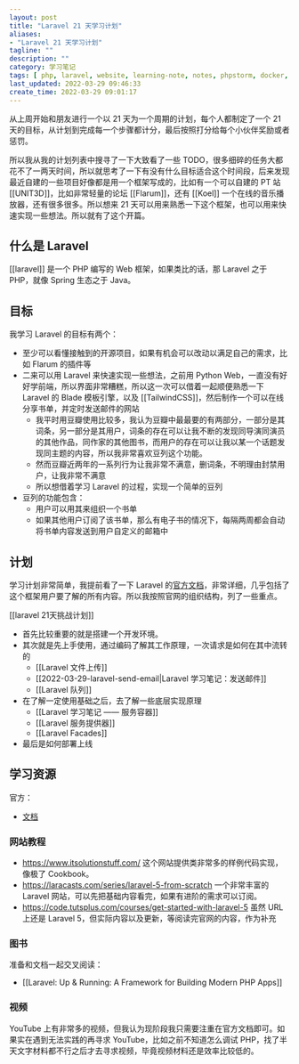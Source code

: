```yaml
---
layout: post
title: "Laravel 21 天学习计划"
aliases: 
- "Laravel 21 天学习计划"
tagline: ""
description: ""
category: 学习笔记
tags: [ php, laravel, website, learning-note, notes, phpstorm, docker, sail ]
last_updated: 2022-03-29 09:46:33
create_time: 2022-03-29 09:01:17
---
```


从上周开始和朋友进行一个以 21 天为一个周期的计划，每个人都制定了一个 21 天的目标，从计划到完成每一个步骤都计分，最后按照打分给每个小伙伴奖励或者惩罚。

所以我从我的计划列表中搜寻了一下大致看了一些 TODO，很多细碎的任务大都花不了一两天时间，所以就思考了一下有没有什么目标适合这个时间段，后来发现最近自建的一些项目好像都是用一个框架写成的，比如有一个可以自建的 PT 站 [[UNIT3D]]，比如非常轻量的论坛 [[Flarum]]，还有 [[Koel]] 一个在线的音乐播放器，还有很多很多。所以想来 21 天可以用来熟悉一下这个框架，也可以用来快速实现一些想法。所以就有了这个开篇。

## 什么是 Laravel
[[laravel]] 是一个 PHP 编写的 Web 框架，如果类比的话，那 Laravel 之于 PHP，就像 Spring 生态之于 Java。

## 目标
我学习 Laravel 的目标有两个：

- 至少可以看懂接触到的开源项目，如果有机会可以改动以满足自己的需求，比如 Flarum 的插件等
- 二来可以用 Laravel 来快速实现一些想法，之前用 Python Web，一直没有好好学前端，所以界面非常糟糕，所以这一次可以借着一起顺便熟悉一下 Laravel 的 Blade 模板引擎，以及 [[TailwindCSS]]，然后制作一个可以在线分享书单，并定时发送邮件的网站
    - 我平时用豆瓣使用比较多，我认为豆瓣中最最要的有两部分，一部分是其词条，另一部分是其用户，词条的存在可以让我不断的发现同导演同演员的其他作品，同作家的其他图书，而用户的存在可以让我以某一个话题发现同主题的内容，所以我非常喜欢豆列这个功能。
    - 然而豆瓣近两年的一系列行为让我非常不满意，删词条，不明理由封禁用户，让我非常不满意
    - 所以想借着学习 Laravel 的过程，实现一个简单的豆列
- 豆列的功能包含：
    - 用户可以用其来组织一个书单
    - 如果其他用户订阅了该书单，那么有电子书的情况下，每隔两周都会自动将书单内容发送到用户自定义的邮箱中

## 计划
学习计划非常简单，我提前看了一下 Laravel 的[官方文档](https://laravel.com/docs/9.x/)，非常详细，几乎包括了这个框架用户要了解的所有内容。所以我按照官网的组织结构，列了一些重点。

[[laravel 21天挑战计划]]

- 首先比较重要的就是搭建一个开发环境。
- 其次就是先上手使用，通过编码了解其工作原理，一次请求是如何在其中流转的
    - [[Laravel 文件上传]]
    - [[2022-03-29-laravel-send-email|Laravel 学习笔记：发送邮件]]
    - [[Laravel 队列]]
- 在了解一定使用基础之后，去了解一些底层实现原理
    - [[Laravel 学习笔记 —— 服务容器]]
    - [[Laravel 服务提供器]]
    - [[Laravel Facades]]
- 最后是如何部署上线

## 学习资源

官方：

- [文档](https://laravel.com/docs/9.x/)

### 网站教程

- <https://www.itsolutionstuff.com/> 这个网站提供类非常多的样例代码实现，像极了 Cookbook。
- <https://laracasts.com/series/laravel-5-from-scratch> 一个非常丰富的 Laravel 网站，可以先把基础内容看完，如果有进阶的需求可以订阅。
- <https://code.tutsplus.com/courses/get-started-with-laravel-5> 虽然 URL 上还是 Laravel 5，但实际内容以及更新，等阅读完官网的内容，作为补充

### 图书
准备和文档一起交叉阅读：

- [[Laravel: Up & Running: A Framework for Building Modern PHP Apps]]

### 视频
YouTube 上有非常多的视频，但我认为现阶段我只需要注重在官方文档即可。如果实在遇到无法实践的再寻求 YouTube，比如之前不知道怎么调试 PHP，找了半天文字材料都不行之后才去寻求视频，毕竟视频材料还是效率比较低的。
